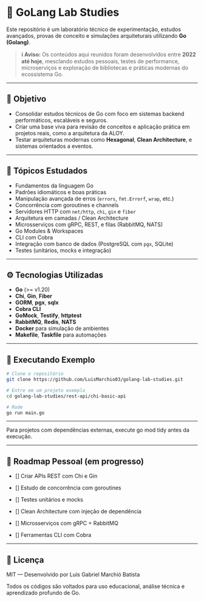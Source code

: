 # 🦫 GoLang Lab Studies

Este repositório é um laboratório técnico de experimentação, estudos avançados, provas de conceito e simulações arquiteturais utilizando **Go (Golang)**.

> **ℹ️ Aviso:** Os conteúdos aqui reunidos foram desenvolvidos entre **2022 até hoje**, mesclando estudos pessoais, testes de performance, microserviços e exploração de bibliotecas e práticas modernas do ecossistema Go.

---

## 🎯 Objetivo

- Consolidar estudos técnicos de Go com foco em sistemas backend performáticos, escaláveis e seguros.
- Criar uma base viva para revisão de conceitos e aplicação prática em projetos reais, como a arquitetura da ALOY.
- Testar arquiteturas modernas como **Hexagonal**, **Clean Architecture**, e sistemas orientados a eventos.

---

## 🧠 Tópicos Estudados

- Fundamentos da linguagem Go
- Padrões idiomáticos e boas práticas
- Manipulação avançada de erros (`errors`, `fmt.Errorf`, `wrap`, etc.)
- Concorrência com goroutines e channels
- Servidores HTTP com `net/http`, `chi`, `gin` e `fiber`
- Arquitetura em camadas / Clean Architecture
- Microsserviços com gRPC, REST, e filas (RabbitMQ, NATS)
- Go Modules & Workspaces
- CLI com Cobra
- Integração com banco de dados (PostgreSQL com `pgx`, SQLite)
- Testes (unitários, mocks e integração)

---

## ⚙️ Tecnologias Utilizadas

- **Go** (>= v1.20)
- **Chi**, **Gin**, **Fiber**
- **GORM**, **pgx**, **sqlx**
- **Cobra CLI**
- **GoMock**, **Testify**, **httptest**
- **RabbitMQ**, **Redis**, **NATS**
- **Docker** para simulação de ambientes
- **Makefile**, **Taskfile** para automações

---

## 🧪 Executando Exemplo

```bash
# Clone o repositório
git clone https://github.com/LuisMarchio03/golang-lab-studies.git

# Entre em um projeto exemplo
cd golang-lab-studies/rest-api/chi-basic-api

# Rode
go run main.go
```

---

Para projetos com dependências externas, execute go mod tidy antes da execução.

---

## 📘 Roadmap Pessoal (em progresso)

- [] Criar APIs REST com Chi e Gin

- [] Estudo de concorrência com goroutines

- [] Testes unitários e mocks

- [] Clean Architecture com injeção de dependência

- [] Microsserviços com gRPC + RabbitMQ

- [] Ferramentas CLI com Cobra

---

## 📄 Licença

MIT — Desenvolvido por Luís Gabriel Marchió Batista

Todos os códigos são voltados para uso educacional, análise técnica e aprendizado profundo de Go.

